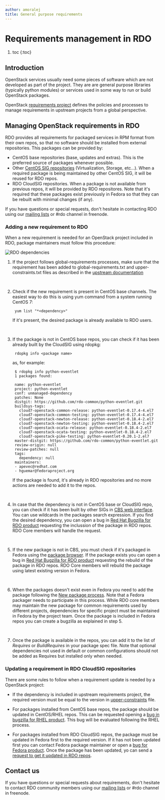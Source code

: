 ```yaml
---
author: amoralej
title: General purpose requirements
---
```


# Requirements management in RDO 

1. toc
{:toc}

## Introduction

OpenStack services usually need some pieces of software which are not developed as
part of the project. They are are general purpose libraries (typically python
modules) or services used in some way to run or build OpenStack packages.

OpenStack [requirements project](https://docs.openstack.org/developer/requirements/) 
defines the policies and processes to manage requirements in upstream projects from
a global perspective.

## Managing OpenStack requirements in RDO

RDO provides all requirements for packaged services in RPM format from their own repos,
so that no software should be installed from external repositories. This packages can
be provided by:

- CentOS base repositories (base, updates and extras). This is the preferred source of
packages whenever possible.
- Other [CentOS SIG repositories](https://wiki.centos.org/SpecialInterestGroup) (Virtualization,
Storage, etc...). When a required package is being maintained by other CentOS SIG, it
will be reused for RDO repos.
- RDO CloudSIG repositories. When a package is not available from previous repos, it will
be provided by RDO repositores. Note that it's required that these packages exist previously
in Fedora so that they can be rebuilt with minimal changes (if any).

If you have questions or special requests, don't hesitate in contacting RDO using our
[mailing lists](/community/mailing-lists/) or #rdo channel in freenode.

### Adding a new requirement to RDO

When a new requirement is needed for an OpenStack project included in RDO, package maintainers
must follow this procedure:

![RDO dependencies](/images/cbs-requirements.png)


1. If the project follows global-requirements processes, make sure that the requirement has been
added to global-requirements.txt and upper-constraints.txt files as described in the [upstream
documentation](https://github.com/openstack/requirements/#proposing-changes)
    
    <br />
2. Check if the new requirement is present in CentOS base channels. The easiest way to do this
is using yum command from a system running CentOS 7:
    
        yum list "*<dependency>"
    
    If it's present, the desired package is already available to RDO users.
    
    <br />
3. If the package is not in CentOS base repos, you can check if it has been already built by
the CloudSIG using rdopkg:
    
        rdopkg info <package name>
    
    as, for example:
    
        $ rdopkg info python-eventlet
        1 packages found:

        name: python-eventlet
        project: python-eventlet
        conf: unmanaged-dependency
        patches: None
        distgit: https://github.com/rdo-common/python-eventlet.git
        buildsys-tags:
          cloud7-openstack-common-release: python-eventlet-0.17.4-4.el7
          cloud7-openstack-common-testing: python-eventlet-0.17.4-4.el7
          cloud7-openstack-newton-release: python-eventlet-0.18.4-2.el7
          cloud7-openstack-newton-testing: python-eventlet-0.18.4-2.el7
          cloud7-openstack-ocata-release: python-eventlet-0.18.4-2.el7
          cloud7-openstack-ocata-testing: python-eventlet-0.18.4-2.el7
          cloud7-openstack-pike-testing: python-eventlet-0.20.1-2.el7
        master-distgit: https://github.com/rdo-common/python-eventlet.git
        review-origin: null
        review-patches: null
        tags:
          dependency: null
        maintainers: 
        - apevec@redhat.com
        - hguemar@fedoraproject.org

    If the package is found, it's already in RDO repositories and no more actions are needed to add
    it to the repos.
    
    <br />
4. In case that the dependency is not in CentOS base or CloudSIG repo, you can check if it has been built
by other SIGs in [CBS web interface](http://cbs.centos.org/koji/). You can use wildcards in the packages
search expression. If you find the desired dependency, you can open a bug in [Red Hat Bugzilla for
RDO product](https://bugzilla.redhat.com/enter_bug.cgi?product=RDO&component=distribution) requesting
the inclussion of the package in RDO repos. RDO Core members will handle the request.
    
    <br />
5. If the new package is not in CBS, you must check if it's packaged in Fedora using the [package
browser](https://apps.fedoraproject.org/packages/). If the package exists you can open a bug in [Red Hat Bugzilla for
RDO product](https://bugzilla.redhat.com/enter_bug.cgi?product=RDO&component=distribution) requesting
the rebuild of the package in RDO repos. RDO Core members will rebuild the package using latest existing version
in Fedora.
    
    <br />
6. When the packages doesn't exist even in Fedora you need to add the package following the [New package
process](https://fedoraproject.org/wiki/New_package_process_for_existing_contributors). Note that a Fedora
packager needs to participate in this process. While RDO core members may maintain the new package for
common requirements used by different projects, dependencies for specific project must be maintained in
Fedora by the project team. Once the package is included in Fedora repos you can create a bugzilla as
explained in step 5.
    
    <br />
7. Once the package is available in the repos, you can add it to the list of *Requires* or *BuildRequires* in
your package spec file. Note that optional dependencies not used in default or common configurations should
not be added as Requires but installed only when needed.


### Updating a requirement in RDO CloudSIG repositories

There are some rules to follow when a requirement update is needed by a OpenStack project:

* If the dependency is included in upstream requirements project, the required version must be equal to
the version in [upper-constraints](https://github.com/openstack/requirements/blob/master/upper-constraints.txt) file.

* For packages installed from CentOS base repos, the package should be updated in CentOS/RHEL repos. This can
be requested opening a [bug in bugzilla for RHEL product](https://bugzilla.redhat.com/enter_bug.cgi?product=Red%20Hat%20Enterprise%20Linux%207).
This bug will be evaluated following the RHEL process.

* For packages installed from RDO CloudSIG repos, the package must be updated in Fedora first to the required
version. If it has not been updated first you can contact Fedora package maintainer or open a [bug for Fedora
product](https://bugzilla.redhat.com/enter_bug.cgi?product=Fedora). Once the package has been updated, yo can
send a [request to get it updated in RDO repos](https://bugzilla.redhat.com/enter_bug.cgi?product=RDO&component=distribution).

## Contact us

If you have questions or special requests about requirements, don't hesitate to contact RDO community members using our
[mailing lists](/community/mailing-lists/) or #rdo channel in freenode.
